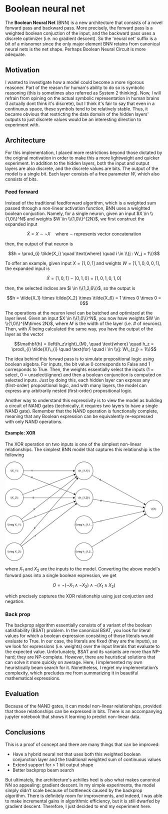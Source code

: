 # Boolean neural net

The **Boolean Neural Net** (BNN) is a new architecture that consists of a novel forward pass and backward pass. More precisely, the forward pass is a weighted boolean conjuction of the input, and the backward pass uses a discrete optimizer (i.e. no gradient descent). So the 'neural net' suffix is a bit of a misnomer since the only major element BNN retains from canonical neural nets is the net shape. Perhaps Boolean Neural Circuit is more adequate. 

## Motivation
I wanted to investigate how a model could become a more rigorous reasoner. Part of the reason for human's ability to do so is symbolic reasoning (this is sometimes also referred as System 2 thinking). Now, I will refrain from opining on the actual symbolic representation in human brains (I actually dont think it's discrete), but I think it's fair to say that even in a continuous space, these symbols tend to be relatively stable. Thus, it became obvious that restricting the data domain of the hidden layers' outputs to just discrete values would be an interesting direction to experiment with.

## Architecture
For this implementation, I placed more restrictions beyond those dictated by the original motivation in order to make this a more lightweight and quicker experiment. In addition to the hidden layers, both the input and output layers are also discrete, and the discrete values are bits. The output of the model is a single bit. Each layer consists of a free parameter $W$, which also consists of bits.

### Feed forward

Instead of the traditional feedforward algorithm, which is a weighted sum passed through a non-linear activation function, BNN uses a weighted boolean conjuction. Namely, for a single neuron, given an input $X \in \\{1,0\\}^N$ and weights $W \in \\{1,0\\}^{2N}$, we first construct the expanded input

$$ \tilde{X} = X \frown \neg{X} \quad \text{where} \frown \text{represents vector concatenation}$$

then, the output of that neuron is

$$h = \prod_{i} \tilde{X_i} \quad \text{where} \quad i \in \\{j : W_j = 1\\}$$

To offer an example, given input $X = [1,0,1]$ and weights $W = [1,1,0,0,0,1]$, the expanded input is

$$ \tilde{X} = [1,0,1] \frown [0,1,0] = [1,0,1,0,1,0] $$

then, the selected indices are $i \in \\{1,2,6\\}$, so the output is

$$h = \tilde{X_1} \times \tilde{X_2} \times \tilde{X_6} = 1 \times 0 \times 0 = 0$$

The operations at the neuron level can be batched and optimized at the layer level. Given an input $X \in \\{1,0\\}^N$, you now have weights $W \in \\{1,0\\}^{M\times 2N}$, where $M$ is the width of the layer (i.e. # of neurons). Then, with $\tilde{X}$ being calculated the same way, you have the output of the layer as the vector

$$\mathbf{h} = \left(h_z\right)_{M}, \quad \text{where} \quad h_z = \prod\_{i} \tilde{X}\_{i} \quad \text{for} \quad i \in \\{j: W\_{z,j} = 1\\}$$

 
The idea behind this forwad pass is to simulate propositional logic using boolean algebra. For inputs, the bit value 0 corresponds to False and 1 corresponds to True. Then, the weights essentially select the inputs (1 = select, 0 = unselect/ignore) and then a boolean conjunction is computed on selected inputs. Just by doing this, each hidden layer can express any (first-order) propositional logic, and with many layers, the model can express any arbitrarily nested (first-order) propositional logic. 

Another way to understand this expressivity is to view the model as building a circuit of NAND gates (technically, it requires two layers to have a single NAND gate). Remember that the NAND operation is functionally complete, meaning that any Boolean expression can be equivalently re-expressed with only NAND operations.

#### Example: XOR

The XOR operation on two inputs is one of the simplest non-linear relationships. The simplest BNN model that captures this relationship is the following

![XOR example](assets/BNN.svg)

where $X_1$ and $X_2$ are the inputs to the model. Converting the above model's forward pass into a single boolean expression, we get

$$ O = \neg (\neg X_1 \wedge \neg X_2) \wedge \neg (X_1 \wedge X_2)  $$

which precisely captures the XOR relationship using just conjuction and negation.

### Back prop
The backprop algorithm essentially consists of a variant of the boolean satisfiability (BSAT) problem. In the canonical BSAT, you look for literal values for which a boolean expression consisting of those literals would evaluate to True. In our case, the literals are fixed (they are the inputs), so we look for expressions (i.e. weights) over the input literals that evaluate to the expected value. Unfortunately, BSAT and its variants are more than NP-hard; they are NP-complete. However, there are heuristical solutions that can solve it more quickly on average. Here, I implemented my own heuristically beam search for it. Nonetheless, I regret my implementation’s complexity, which precludes me from summarizing it in beautiful mathematical expressions.

## Evaluation
Because of the NAND gates, it can model non-linear relationships, provided that those relationships can be expressed in bits. There is an accompanying jupyter notebook that shows it learning to predict non-linear data.

## Conclusions
This is a proof of concept and there are many things that can be improved:
- Have a hybrid neural net that uses both this weighted boolean conjunction layer and the traditional weighted sum of continuous values
- Extend support for > 1 bit output shape
- Better backprop beam search

But ultimately, the architecture's achilles heel is also what makes canonical NN so appealing: gradient descent. In my simple experiments, the model simply didn’t scale because of bottleneck caused by the backprop algorithm. There is definitely room for improvements, and indeed, I was able to make incremental gains in algorithmic efficiency, but it is still dwarfed by gradient descent. Therefore, I just decided to end my experiment here.